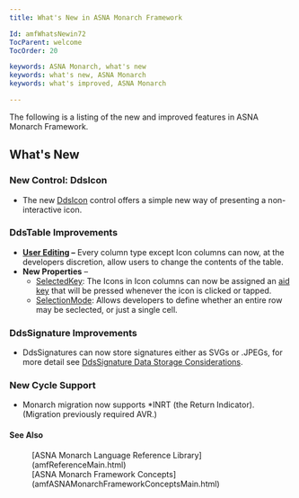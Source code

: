 ```yaml
---
title: What's New in ASNA Monarch Framework

Id: amfWhatsNewin72
TocParent: welcome
TocOrder: 20

keywords: ASNA Monarch, what's new
keywords: what's new, ASNA Monarch
keywords: what's improved, ASNA Monarch

---
```


The following is a listing of the new and improved features in ASNA Monarch Framework.

## What's New

### New Control: DdsIcon

- The new [DdsIcon](amfUnderstandingIcons.html) control offers a simple new way of presenting a non-interactive icon.

### DdsTable Improvements

- **[User Editing](amfUnderstandingTablesEdit.html) &#8211;**  Every column type except Icon columns can now, at the developers discretion,
			allow users to change the contents of the table.
- **New Properties**  &#8211; 
				<ul>
				<li>[SelectedKey](amfDdsTableClassSelectedKeyProperty.html): The Icons in Icon columns can now be assigned an [aid key](amfAidKeyIBMienumeration.html) that will be pressed whenever the icon is clicked or tapped.
- [SelectionMode](amfDdsTableClassSelectionModeProperty.html): Allows developers to define whether an entire row may be seclected, or just a single cell.

</li>
		</ul>

### DdsSignature Improvements

- DdsSignatures can now store signatures either as SVGs or .JPEGs, for more detail see [DdsSignature Data Storage Considerations](amfUnderSignatureDataStorage.html).

### New Cycle Support

- Monarch migration now supports *INRT (the Return Indicator). (Migration previously required AVR.)

#### See Also
<dl>
        <dd>[ASNA Monarch Language Reference
        Library](amfReferenceMain.html)</dd>
        <dd>[ASNA Monarch Framework Concepts](amfASNAMonarchFrameworkConceptsMain.html)</dd>

</dl>

